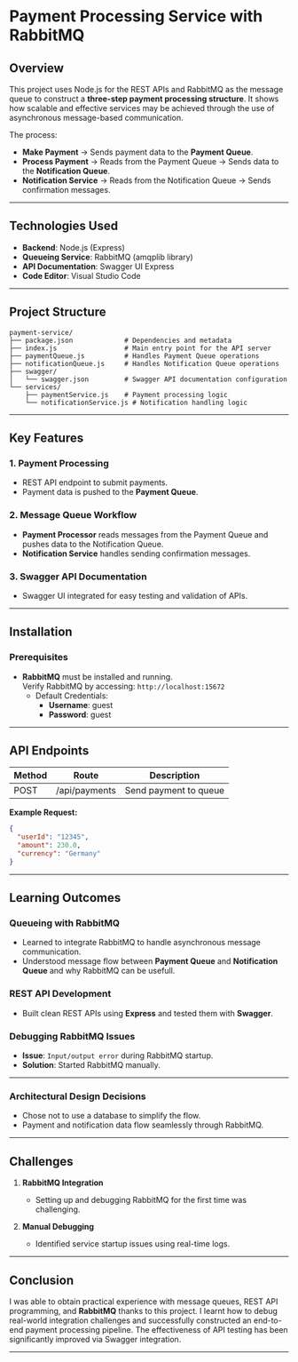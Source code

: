 
# Payment Processing Service with RabbitMQ 

## Overview  
This project uses Node.js for the REST APIs and RabbitMQ as the message queue to construct a **three-step payment processing structure**.   It shows how scalable and effective services may be achieved through the use of asynchronous message-based communication.

The process:  
- **Make Payment** → Sends payment data to the **Payment Queue**.  
- **Process Payment** → Reads from the Payment Queue → Sends data to the **Notification Queue**.  
- **Notification Service** → Reads from the Notification Queue → Sends confirmation messages.

---

## Technologies Used  
- **Backend**: Node.js (Express)  
- **Queueing Service**: RabbitMQ (amqplib library)  
- **API Documentation**: Swagger UI Express  
- **Code Editor**: Visual Studio Code  

---

## Project Structure  
```
payment-service/
├── package.json             # Dependencies and metadata
├── index.js                 # Main entry point for the API server
├── paymentQueue.js          # Handles Payment Queue operations
├── notificationQueue.js     # Handles Notification Queue operations
├── swagger/
│   └── swagger.json         # Swagger API documentation configuration
└── services/
    ├── paymentService.js    # Payment processing logic
    └── notificationService.js # Notification handling logic
```

---

## Key Features  
### 1. Payment Processing  
- REST API endpoint to submit payments.  
- Payment data is pushed to the **Payment Queue**.  

### 2. Message Queue Workflow  
- **Payment Processor** reads messages from the Payment Queue and pushes data to the Notification Queue.  
- **Notification Service** handles sending confirmation messages.  

### 3. Swagger API Documentation  
- Swagger UI integrated for easy testing and validation of APIs.  

---

## Installation  

### Prerequisites  
- **RabbitMQ** must be installed and running.  
  Verify RabbitMQ by accessing: `http://localhost:15672`  
  - Default Credentials:  
    - **Username**: guest  
    - **Password**: guest  

---

## API Endpoints  

| **Method** | **Route**        | **Description**            |
|------------|------------------|----------------------------|
| POST       | /api/payments    | Send payment to queue      |

**Example Request:**  
```json
{
  "userId": "12345",
  "amount": 230.0,
  "currency": "Germany"
}
```

---

## Learning Outcomes  

### Queueing with RabbitMQ  
- Learned to integrate RabbitMQ to handle asynchronous message communication.  
- Understood message flow between **Payment Queue** and **Notification Queue** and why RabbitMQ can be usefull.

### REST API Development  
- Built clean REST APIs using **Express** and tested them with **Swagger**.  

### Debugging RabbitMQ Issues  
- **Issue**: `Input/output error` during RabbitMQ startup.  
- **Solution**: Started RabbitMQ manually.

---
### Architectural Design Decisions  
- Chose not to use a database to simplify the flow.  
- Payment and notification data flow seamlessly through RabbitMQ.  

---

## Challenges  
1. **RabbitMQ Integration**  
   - Setting up and debugging RabbitMQ for the first time was challenging.  

2. **Manual Debugging**  
   - Identified service startup issues using real-time logs.  

---

## Conclusion  
I was able to obtain practical experience with message queues, REST API programming, and **RabbitMQ** thanks to this project. I learnt how to debug real-world integration challenges and successfully constructed an end-to-end payment processing pipeline. The effectiveness of API testing has been significantly improved via Swagger integration.

---
